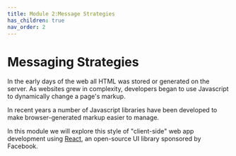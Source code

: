 ```yaml
---
title: Module 2:Message Strategies
has_children: true
nav_order: 2
---
```


# Messaging Strategies

In the early days of the web all HTML was stored or generated on the server. As websites grew in complexity, developers began to use Javascript to dynamically change a page's markup.

In recent years a number of Javascript libraries have been developed to make browser-generated markup easier to manage.

In this module we will explore this style of "client-side" web app development using [React](https://reactjs.org/), an open-source UI library sponsored by Facebook.
